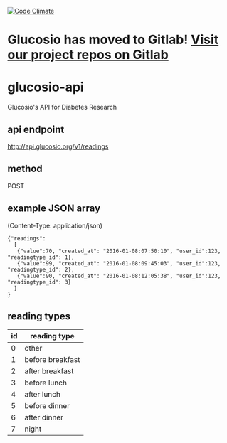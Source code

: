 [![Code Climate](https://codeclimate.com/github/Glucosio/glucosio-api/badges/gpa.svg)](https://codeclimate.com/github/Glucosio/glucosio-api)

# Glucosio has moved to Gitlab! [Visit our project repos on Gitlab](https://gitlab.com/glucosio)

# glucosio-api
Glucosio's API for Diabetes Research
## api endpoint

http://api.glucosio.org/v1/readings

## method
POST

## example JSON array

(Content-Type: application/json)

````
{"readings":
  [
   {"value":70, "created_at": "2016-01-08:07:50:10", "user_id":123, "readingtype_id": 1},
   {"value":99, "created_at": "2016-01-08:09:45:03", "user_id":123, "readingtype_id": 2},
   {"value":90, "created_at": "2016-01-08:12:05:38", "user_id":123, "readingtype_id": 3}
  ]
}
````
## reading types

| id | reading type |
|----|------------------|
| 0  | other |
| 1  | before breakfast |
| 2	 |after breakfast |
| 3	 |before lunch |
| 4	 | after lunch |
| 5	 | before dinner |
| 6	 | after dinner |
| 7	 | night |
